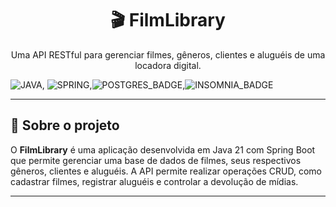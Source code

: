 ﻿[JAVA_BADGE]: https://img.shields.io/badge/java-%23ED8B00.svg?style=for-the-badge&logo=openjdk&logoColor=white  
[SPRING_BADGE]: https://img.shields.io/badge/spring-%236DB33F.svg?style=for-the-badge&logo=spring&logoColor=white  
[POSTGRES_BADGE]: https://img.shields.io/badge/PostgreSQL-%23316192.svg?style=for-the-badge&logo=postgresql&logoColor=white  
[INSOMNIA_BADGE]: https://img.shields.io/badge/Insomnia-4000bf?style=for-the-badge&logo=insomnia&logoColor=white

<h1 align="center">🎬 FilmLibrary</h1>

<p align="center">Uma API RESTful para gerenciar filmes, gêneros, clientes e aluguéis de uma locadora digital.</p>


<p align = "center">   

![JAVA][JAVA_BADGE], ![SPRING][SPRING_BADGE],![POSTGRES_BADGE],![INSOMNIA_BADGE]


---

## 🧠 Sobre o projeto

O **FilmLibrary** é uma aplicação desenvolvida em Java 21 com Spring Boot que permite gerenciar uma base de dados de filmes, seus respectivos gêneros, clientes e aluguéis. A API permite realizar operações CRUD, como cadastrar filmes, registrar aluguéis e controlar a devolução de mídias.

---